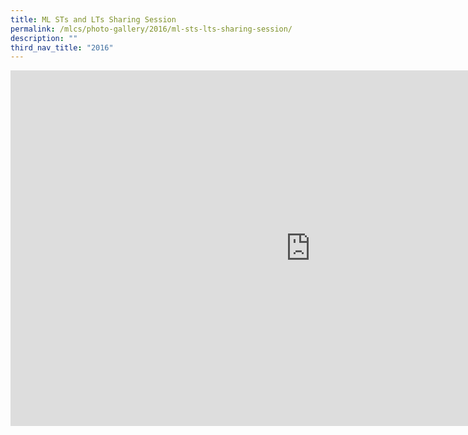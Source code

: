 ```yaml
---
title: ML STs and LTs Sharing Session
permalink: /mlcs/photo-gallery/2016/ml-sts-lts-sharing-session/
description: ""
third_nav_title: "2016"
---
```

<iframe allowfullscreen="true" height="569" width="960" frameborder="0" src="https://docs.google.com/presentation/d/e/2PACX-1vRnNoe6d97S6mZTQu5gPExbd-JWjFyfJxWMMBtMVz_68n4n4GJAJe90-e59L9Vz4GIhcp-jsmcFgJRg/embed?start=false&amp;loop=false&amp;delayms=3000"></iframe>